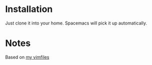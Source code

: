 # Installation

Just clone it into your home. Spacemacs will pick it up automatically.

# Notes

Based on [my vimfiles](https://github.com/cristibalan/.vim)


